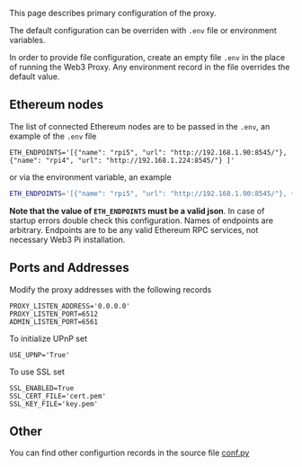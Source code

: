 This page describes primary configuration of the proxy.

The default configuration can be overriden with `.env` file or environment variables.

In order to provide file configuration, 
create an empty file `.env` in the place of running the Web3 Proxy.
Any environment record in the file overrides the default value.

## Ethereum nodes

The list of connected Ethereum nodes are to be passed in the `.env`, an example of the `.env` file
```text
ETH_ENDPOINTS='[{"name": "rpi5", "url": "http://192.168.1.90:8545/"}, {"name": "rpi4", "url": "http://192.168.1.224:8545/"} ]'
```
or via the environment variable, an example
```bash
ETH_ENDPOINTS='[{"name": "rpi5", "url": "http://192.168.1.90:8545/"}, {"name": "rpi4", "url": "http://192.168.1.224:8545/"} ]' web3pi-proxy
```

**Note that the value of `ETH_ENDPOINTS` must be a valid json**. 
In case of startup errors double check this configuration.
Names of endpoints are arbitrary.
Endpoints are to be any valid Ethereum RPC services, not necessary Web3 Pi installation.

## Ports and Addresses

Modify the proxy addresses with the following records
```text
PROXY_LISTEN_ADDRESS='0.0.0.0'
PROXY_LISTEN_PORT=6512
ADMIN_LISTEN_PORT=6561
```

To initialize UPnP set
```text
USE_UPNP='True'
```

To use SSL set
```text
SSL_ENABLED=True
SSL_CERT_FILE='cert.pem'
SSL_KEY_FILE='key.pem'
```

## Other

You can find other configurtion records in the source file [conf.py](https://github.com/Web3-Pi/web3-reverse-proxy/blob/main/web3pi_proxy/config/conf.py)
